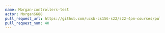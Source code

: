 ```yaml
---
name: Morgan-controllers-test
actor: Morgan6688
pull_request_url: https://github.com/ucsb-cs156-s22/s22-4pm-courses/pull/40
pull_request_num: 40
---
```

